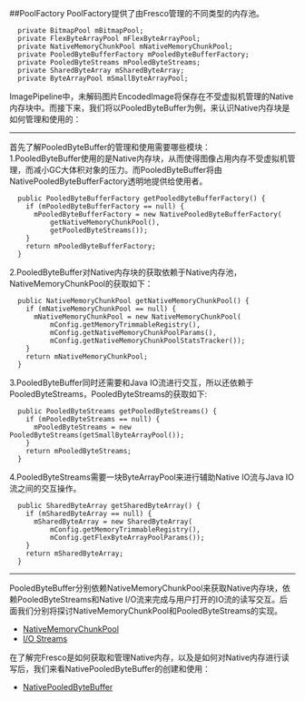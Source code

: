 ##PoolFactory
PoolFactory提供了由Fresco管理的不同类型的内存池。
```
  private BitmapPool mBitmapPool;
  private FlexByteArrayPool mFlexByteArrayPool;
  private NativeMemoryChunkPool mNativeMemoryChunkPool;
  private PooledByteBufferFactory mPooledByteBufferFactory;
  private PooledByteStreams mPooledByteStreams;
  private SharedByteArray mSharedByteArray;
  private ByteArrayPool mSmallByteArrayPool;

```
ImagePipeline中，未解码图片EncodedImage将保存在不受虚拟机管理的Native内存块中。而接下来，我们将以PooledByteBuffer为例，来认识Native内存块是如何管理和使用的：  
___
首先了解PooledByteBuffer的管理和使用需要哪些模块：   
1.PooledByteBuffer使用的是Native内存块，从而使得图像占用内存不受虚拟机管理，而减小GC大体积对象的压力。而PooledByteBuffer将由NativePooledByteBufferFactory透明地提供给使用者。
```
  public PooledByteBufferFactory getPooledByteBufferFactory() {
    if (mPooledByteBufferFactory == null) {
      mPooledByteBufferFactory = new NativePooledByteBufferFactory(
          getNativeMemoryChunkPool(),
          getPooledByteStreams());
    }
    return mPooledByteBufferFactory;
  }
```

2.PooledByteBuffer对Native内存块的获取依赖于Native内存池，NativeMemoryChunkPool的获取如下：
```
  public NativeMemoryChunkPool getNativeMemoryChunkPool() {
    if (mNativeMemoryChunkPool == null) {
      mNativeMemoryChunkPool = new NativeMemoryChunkPool(
          mConfig.getMemoryTrimmableRegistry(),
          mConfig.getNativeMemoryChunkPoolParams(),
          mConfig.getNativeMemoryChunkPoolStatsTracker());
    }
    return mNativeMemoryChunkPool;
  }
```

3.PooledByteBuffer同时还需要和Java IO流进行交互，所以还依赖于PooledByteStreams，PooledByteStreams的获取如下:
```
  public PooledByteStreams getPooledByteStreams() {
    if (mPooledByteStreams == null) {
      mPooledByteStreams = new PooledByteStreams(getSmallByteArrayPool());
    }
    return mPooledByteStreams;
  }
```

4.PooledByteStreams需要一块ByteArrayPool来进行辅助Native IO流与Java IO流之间的交互操作。
```
  public SharedByteArray getSharedByteArray() {
    if (mSharedByteArray == null) {
      mSharedByteArray = new SharedByteArray(
          mConfig.getMemoryTrimmableRegistry(),
          mConfig.getFlexByteArrayPoolParams());
    }
    return mSharedByteArray;
  }
```
___
PooledByteBuffer分别依赖NativeMemoryChunkPool来获取Native内存块，依赖PooledByteStreams和Native I/O流来完成与用户打开的IO流的读写交互。后面我们分别将探讨NativeMemoryChunkPool和PooledByteStreams的实现。
- [NativeMemoryChunkPool](https://github.com/icemoonlol/fresco-research-stuff/blob/master/main-stuff/memory/NativeMemoryChunkPool.md)
- [I/O Streams](https://github.com/icemoonlol/fresco-research-stuff/blob/master/main-stuff/memory/IOStreams.md)

在了解完Fresco是如何获取和管理Native内存，以及是如何对Native内存进行读写后，我们来看NativePooledByteBuffer的创建和使用：    
- [NativePooledByteBuffer](https://github.com/icemoonlol/fresco-research-stuff/blob/master/main-stuff/memory/NativePooledByteBuffer.md)


